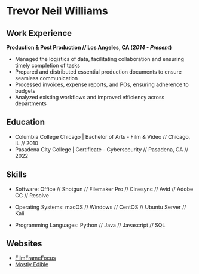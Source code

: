 # Trevor Neil Williams

## Work Experience

**Production & Post Production // Los Angeles, CA (_2014 - Present_)**

- Managed the logistics of data, facilitating collaboration and ensuring timely completion of tasks
- Prepared and distributed essential production documents to ensure seamless communication
- Processed invoices, expense reports, and POs, ensuring adherence to budgets
- Analyzed existing workflows and improved efficiency across departments

## Education

- Columbia College Chicago | Bachelor of Arts - Film & Video // Chicago, IL // 2010
- Pasadena City College | Certificate - Cybersecurity // Pasadena, CA // 2022

## Skills

- Software: Office // Shotgun // Filemaker Pro // Cinesync // Avid // Adobe CC // Resolve

- Operating Systems: macOS // Windows // CentOS // Ubuntu Server // Kali

- Programming Languages: Python // Java // Javascript // SQL

## Websites

- [FilmFrameFocus](https://www.filmframefocus.com)
- [Mostly Edible](https://www.mostlyedible.com)
